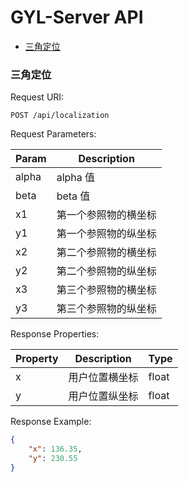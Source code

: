 # GYL-Server API

<!-- MarkdownTOC -->

- [三角定位](#%E4%B8%89%E8%A7%92%E5%AE%9A%E4%BD%8D)

<!-- /MarkdownTOC -->

<a name="%E4%B8%89%E8%A7%92%E5%AE%9A%E4%BD%8D"></a>
### 三角定位

Request URI:

```
POST /api/localization
```

Request Parameters:

| Param | Description |
|-------|-------------|
|alpha|alpha 值|
|beta|beta 值|
|x1|第一个参照物的横坐标|
|y1|第一个参照物的纵坐标|
|x2|第二个参照物的横坐标|
|y2|第二个参照物的纵坐标|
|x3|第三个参照物的横坐标|
|y3|第三个参照物的纵坐标|

Response Properties:

| Property | Description | Type |
|----------|-------------|------|
|x|用户位置横坐标|float|
|y|用户位置纵坐标|float|

Response Example:

```json
{
    "x": 136.35,
    "y": 230.55
}
```
